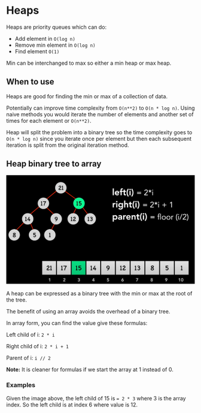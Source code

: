 # Heaps

Heaps are priority queues which can do:

- Add element in `O(log n)`
- Remove min element in `O(log n)`
- Find element `O(1)`

Min can be interchanged to max so either a min heap or max heap.

## When to use

Heaps are good for finding the min or max of a collection of data.

Potentially can improve time complexity from `O(n**2)` to `O(n * log n)`. Using
naive methods you would iterate the number of elements and another set of times
for each element or `O(n**2)`.

Heap will split the problem into a binary tree so the time complexity goes to
`O(n * log n)` since you iterate once per element but then each subsequent
iteration is split from the original iteration method.

## Heap binary tree to array

![diagram](/heap/heap_array.png)

A heap can be expressed as a binary tree with the min or max at the root of the
tree.

The benefit of using an array avoids the overhead of a binary tree.

In array form, you can find the value give these formulas:

Left child of i: `2 * i`

Right child of i: `2 * i + 1`

Parent of i: `i // 2`

**Note:** It is cleaner for formulas if we start the array at 1 instead of 0.

### Examples

Given the image above, the left child of 15 is `= 2 * 3` where 3 is the array
index. So the left child is at index 6 where value is 12.
